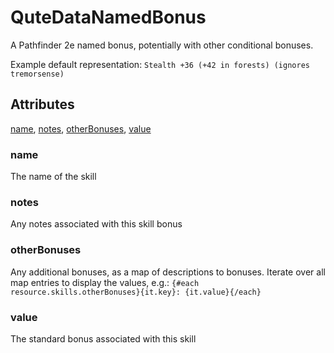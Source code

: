 # QuteDataNamedBonus

A Pathfinder 2e named bonus, potentially with other conditional bonuses.

Example default representation:
`Stealth +36 (+42 in forests) (ignores tremorsense)`

## Attributes

[name](#name), [notes](#notes), [otherBonuses](#otherbonuses), [value](#value)

### name

The name of the skill

### notes

Any notes associated with this skill bonus

### otherBonuses

Any additional bonuses, as a map of descriptions to bonuses. Iterate over all map entries to
display the values, e.g.: `{#each resource.skills.otherBonuses}{it.key}: {it.value}{/each}`

### value

The standard bonus associated with this skill
